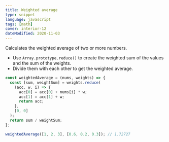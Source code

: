 ```yaml
---
title: Weighted average
type: snippet
language: javascript
tags: [math]
cover: interior-12
dateModified: 2020-11-03
---
```


Calculates the weighted average of two or more numbers.

- Use `Array.prototype.reduce()` to create the weighted sum of the values and the sum of the weights.
- Divide them with each other to get the weighted average.

```js
const weightedAverage = (nums, weights) => {
  const [sum, weightSum] = weights.reduce(
    (acc, w, i) => {
      acc[0] = acc[0] + nums[i] * w;
      acc[1] = acc[1] + w;
      return acc;
    },
    [0, 0]
  );
  return sum / weightSum;
};

weightedAverage([1, 2, 3], [0.6, 0.2, 0.3]); // 1.72727
```
